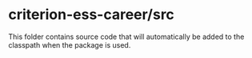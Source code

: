 # criterion-ess-career/src

This folder contains source code that will automatically be added to the classpath when
the package is used.
